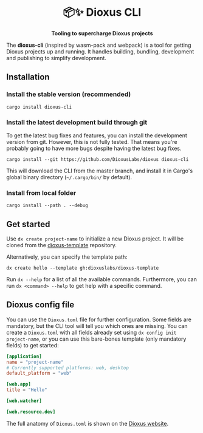 <div style="text-align: center">
  <h1>📦✨ Dioxus CLI</h1>
  <p><strong>Tooling to supercharge Dioxus projects</strong></p>
</div>

The **dioxus-cli** (inspired by wasm-pack and webpack) is a tool for getting Dioxus projects up and running.
It handles building, bundling, development and publishing to simplify development.

## Installation

### Install the stable version (recommended)

```
cargo install dioxus-cli
```

### Install the latest development build through git

To get the latest bug fixes and features, you can install the development version from git.
However, this is not fully tested.
That means you're probably going to have more bugs despite having the latest bug fixes.

```
cargo install --git https://github.com/DioxusLabs/dioxus dioxus-cli
```

This will download the CLI from the master branch,
and install it in Cargo's global binary directory (`~/.cargo/bin/` by default).

### Install from local folder

```
cargo install --path . --debug
```

## Get started

Use `dx create project-name` to initialize a new Dioxus project.
It will be cloned from the [dioxus-template](https://github.com/DioxusLabs/dioxus-template) repository.

Alternatively, you can specify the template path:

```
dx create hello --template gh:dioxuslabs/dioxus-template
```

Run `dx --help` for a list of all the available commands.
Furthermore, you can run `dx <command> --help` to get help with a specific command.

## Dioxus config file

You can use the `Dioxus.toml` file for further configuration.
Some fields are mandatory, but the CLI tool will tell you which ones are missing.
You can create a `Dioxus.toml` with all fields already set using `dx config init project-name`,
or you can use this bare-bones template (only mandatory fields) to get started:

```toml
[application]
name = "project-name"
# Currently supported platforms: web, desktop
default_platform = "web"

[web.app]
title = "Hello"

[web.watcher]

[web.resource.dev]
```

The full anatomy of `Dioxus.toml` is shown on the [Dioxus website](https://dioxuslabs.com/learn/0.4/CLI/configure).
